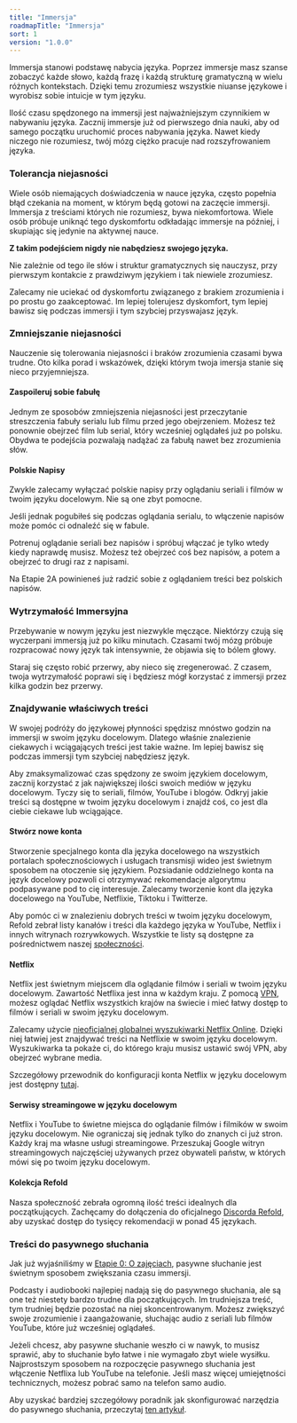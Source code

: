 ```yaml
---
title: "Immersja"
roadmapTitle: "Immersja"
sort: 1
version: "1.0.0"
---
```


Immersja stanowi podstawę nabycia języka. Poprzez immersje masz szanse zobaczyć każde słowo, każdą frazę i każdą strukturę gramatyczną w wielu różnych kontekstach. Dzięki temu zrozumiesz wszystkie niuanse językowe i wyrobisz sobie intuicje w tym języku.

Ilość czasu spędzonego na immersji jest najważniejszym czynnikiem w nabywaniu języka. Zacznij immersje już od pierwszego dnia nauki, aby od samego początku uruchomić proces nabywania języka. Nawet kiedy niczego nie rozumiesz, twój mózg ciężko pracuje nad rozszyfrowaniem języka.

### Tolerancja niejasności
Wiele osób niemających doświadczenia w nauce języka, często popełnia błąd czekania na moment, w którym będą gotowi na zaczęcie immersji. Immersja z treściami których nie rozumiesz, bywa niekomfortowa. Wiele osób próbuje uniknąć tego dyskomfortu odkładając immersje na później, i skupiając się jedynie na aktywnej nauce.

**Z takim podejściem nigdy nie nabędziesz swojego języka.**

Nie zależnie od tego ile słów i struktur gramatycznych się nauczysz, przy pierwszym kontakcie z prawdziwym językiem i tak niewiele zrozumiesz.

Zalecamy nie uciekać od dyskomfortu związanego z brakiem zrozumienia i po prostu go zaakceptować. Im lepiej tolerujesz dyskomfort, tym lepiej bawisz się podczas immersji i tym szybciej przyswajasz język.

### Zmniejszanie niejasności
Nauczenie się tolerowania niejasności i braków zrozumienia czasami bywa trudne. Oto kilka porad i wskazówek, dzięki którym twoja imersja stanie się nieco przyjemniejsza.

#### Zaspoileruj sobie fabułę
Jednym ze sposobów zmniejszenia niejasności jest przeczytanie streszczenia fabuły serialu lub filmu przed jego obejrzeniem. Możesz też ponownie obejrzeć film lub serial, który wcześniej oglądałeś już po polsku. Obydwa te podejścia pozwalają nadążać za fabułą nawet bez zrozumienia słów.

#### Polskie Napisy
Zwykle zalecamy wyłączać polskie napisy przy oglądaniu seriali i filmów w twoim języku docelowym. Nie są one zbyt pomocne.

Jeśli jednak pogubiłeś się podczas oglądania serialu, to włączenie napisów może pomóc ci odnaleźć się w fabule.

Potrenuj oglądanie seriali bez napisów i spróbuj włączać je tylko wtedy kiedy naprawdę musisz. Możesz też obejrzeć coś bez napisów, a potem a obejrzeć to drugi raz z napisami.

Na Etapie 2A powinieneś już radzić sobie z oglądaniem treści bez polskich napisów.

### Wytrzymałość Immersyjna
Przebywanie w nowym języku jest niezwykle męczące. Niektórzy czują się wyczerpani immersją już po kilku minutach. Czasami twój mózg próbuje rozpracować nowy język tak intensywnie, że objawia się to bólem głowy.

Staraj się często robić przerwy, aby nieco się zregenerować. Z czasem, twoja wytrzymałość poprawi się i będziesz mógł korzystać z immersji przez kilka godzin bez przerwy.

### Znajdywanie właściwych treści
W swojej podróży do językowej płynności spędzisz mnóstwo godzin na immersji w swoim języku docelowym. Dlatego właśnie znalezienie ciekawych i wciągających treści jest takie ważne. Im lepiej bawisz się podczas immersji tym szybciej nabędziesz język.

Aby zmaksymalizować czas spędzony ze swoim językiem docelowym, zacznij korzystać z jak największej ilości swoich mediów w języku docelowym. Tyczy się to seriali, filmów, YouTube i blogów. Odkryj jakie treści są dostępne w twoim języku docelowym i znajdź coś, co jest dla ciebie ciekawe lub wciągające.

#### Stwórz nowe konta
Stworzenie specjalnego konta dla języka docelowego na wszystkich portalach społecznościowych i usługach transmisji wideo jest świetnym sposobem na otoczenie się językiem. Pozsiadanie oddzielnego konta na język docelowy pozwoli ci otrzymywać rekomendacje algorytmu podpasywane pod to cię interesuje. Zalecamy tworzenie kont dla języka docelowego na YouTube, Netflixie, Tiktoku i Twitterze.

Aby pomóc ci w znalezieniu dobrych treści w twoim języku docelowym, Refold zebrał listy kanałów i treści dla każdego języka w YouTube, Netflix i innych witrynach rozrywkowych. Wszystkie te listy są dostępne za pośrednictwem naszej [społeczności][join-link].

#### Netflix
Netflix jest świetnym miejscem dla oglądanie filmów i seriali w twoim języku docelowym. Zawartość Netflixa jest inna w każdym kraju. Z pomocą [VPN][nord-vpn], możesz oglądać Netflix wszystkich krajów na świecie i mieć łatwy dostęp to filmów i seriali w swoim języku docelowym.

Zalecamy użycie [nieoficjalnej globalnej wyszukiwarki Netflix Online][unogs]. Dzięki niej łatwiej jest znajdywać treści na Netflixie w swoim języku docelowym. Wyszukiwarka ta pokaże ci, do którego kraju musisz ustawić swój VPN, aby obejrzeć wybrane media.

Szczegółowy przewodnik do konfiguracji konta Netflix w języku docelowym jest dostępny [tutaj][netflix-tutorial].

#### Serwisy streamingowe w języku docelowym
Netflix i YouTube to świetne miejsca do oglądanie filmów i filmików w swoim języku docelowym. Nie ograniczaj się jednak tylko do znanych ci już stron. Każdy kraj ma własne usługi streamingowe. Przeszukaj Google witryn streamingowych najczęściej używanych przez obywateli państw, w których mówi się po twoim języku docelowym.

#### Kolekcja Refold
Nasza społeczność zebrała ogromną ilość treści idealnych dla początkujących. Zachęcamy do dołączenia do oficjalnego [Discorda Refold][join-link], aby uzyskać dostęp do tysięcy rekomendacji w ponad 45 językach.

### Treści do pasywnego słuchania
Jak już wyjaśniliśmy w [Etapie 0: O zajęciach][stage-0-activities-explained], pasywne słuchanie jest świetnym sposobem zwiększania czasu immersji.

Podcasty i audiobooki najlepiej nadają się do pasywnego słuchania, ale są one też niestety bardzo trudne dla początkujących. Im trudniejsza treść, tym trudniej będzie pozostać na niej skoncentrowanym. Możesz zwiększyć swoje zrozumienie i zaangażowanie, słuchając audio z seriali lub filmów YouTube, które już wcześniej oglądałeś.

Jeżeli chcesz, aby pasywne słuchanie weszło ci w nawyk, to musisz sprawić, aby to słuchanie było łatwe i nie wymagało zbyt wiele wysiłku. Najprostszym sposobem na rozpoczęcie pasywnego słuchania jest włączenie Netflixa lub YouTube na telefonie. Jeśli masz więcej umiejętności technicznych, możesz pobrać samo na telefon samo audio.

Aby uzyskać bardziej szczegółowy poradnik jak skonfigurować narzędzia do pasywnego słuchania, przeczytaj [ten artykuł][passive-listening-detailed].

[join-link]: /join

[join-link]: /join
[nord-vpn]: https://go.nordvpn.net/aff_c?offer_id=15&aff_id=54960&url_id=902
[netflix-tutorial]: https://www.lindsaydoeslanguages.com/the-ultimate-guide-to-netflix-for-language-learning/
[unogs]: https://unogs.com/
[stage-0-activities-explained]: /simplified/stage-0/a/activities-explained
[passive-listening-detailed]: /roadmap/stage-1/a/passive-listening#Make-Listening-Easy
